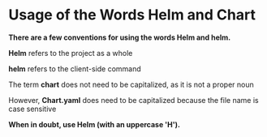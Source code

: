 # Usage of the Words Helm and Chart
**There are a few conventions for using the words Helm and helm.**

**Helm** refers to the project as a whole

**helm** refers to the client-side command

The term **chart** does not need to be capitalized, as it is not a proper noun

However, **Chart.yaml** does need to be capitalized because the file name is case sensitive

**When in doubt, use Helm (with an uppercase 'H').**

